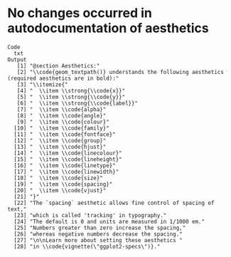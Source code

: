 # No changes occurred in autodocumentation of aesthetics

    Code
      txt
    Output
       [1] "@section Aesthetics:"                                                                           
       [2] "\\code{geom_textpath()} understands the following aesthetics (required aesthetics are in bold):"
       [3] "\\itemize{"                                                                                     
       [4] "  \\item \\strong{\\code{x}}"                                                                   
       [5] "  \\item \\strong{\\code{y}}"                                                                   
       [6] "  \\item \\strong{\\code{label}}"                                                               
       [7] "  \\item \\code{alpha}"                                                                         
       [8] "  \\item \\code{angle}"                                                                         
       [9] "  \\item \\code{colour}"                                                                        
      [10] "  \\item \\code{family}"                                                                        
      [11] "  \\item \\code{fontface}"                                                                      
      [12] "  \\item \\code{group}"                                                                         
      [13] "  \\item \\code{hjust}"                                                                         
      [14] "  \\item \\code{linecolour}"                                                                    
      [15] "  \\item \\code{lineheight}"                                                                    
      [16] "  \\item \\code{linetype}"                                                                      
      [17] "  \\item \\code{linewidth}"                                                                     
      [18] "  \\item \\code{size}"                                                                          
      [19] "  \\item \\code{spacing}"                                                                       
      [20] "  \\item \\code{vjust}"                                                                         
      [21] "}"                                                                                              
      [22] "The `spacing` aesthetic allows fine control of spacing of text,"                                
      [23] "which is called 'tracking' in typography."                                                      
      [24] "The default is 0 and units are measured in 1/1000 em."                                          
      [25] "Numbers greater than zero increase the spacing,"                                                
      [26] "whereas negative numbers decrease the spacing."                                                 
      [27] "\n\nLearn more about setting these aesthetics "                                                 
      [28] "in \\code{vignette(\"ggplot2-specs\")}."                                                        

